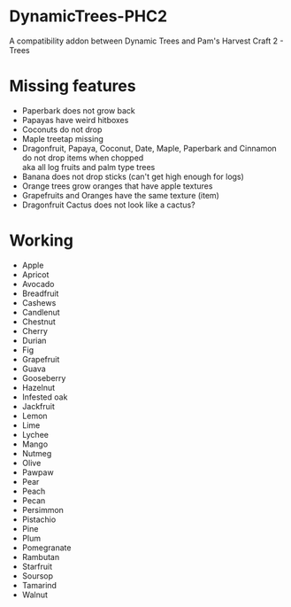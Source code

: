 # DynamicTrees-PHC2
 A compatibility addon between Dynamic Trees and Pam's Harvest Craft 2 - Trees

# Missing features

- Paperbark does not grow back
- Papayas have weird hitboxes
- Coconuts do not drop
- Maple treetap missing
- Dragonfruit, Papaya, Coconut, Date, Maple, Paperbark and Cinnamon do not drop items when chopped  
aka all log fruits and palm type trees
- Banana does not drop sticks (can't get high enough for logs)
- Orange trees grow oranges that have apple textures
- Grapefruits and Oranges have the same texture (item)
- Dragonfruit Cactus does not look like a cactus?  

# Working

- Apple
- Apricot
- Avocado
- Breadfruit
- Cashews
- Candlenut
- Chestnut
- Cherry
- Durian
- Fig
- Grapefruit
- Guava
- Gooseberry
- Hazelnut
- Infested oak
- Jackfruit
- Lemon
- Lime
- Lychee
- Mango
- Nutmeg
- Olive
- Pawpaw
- Pear
- Peach
- Pecan
- Persimmon
- Pistachio
- Pine
- Plum
- Pomegranate
- Rambutan
- Starfruit
- Soursop
- Tamarind
- Walnut